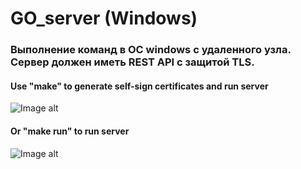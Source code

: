 # GO_server (Windows)
### Выполнение команд в ОС windows с удаленного узла. Сервер должен иметь REST API с защитой TLS.
#### Use "make" to generate self-sign certificates and run server
![Image alt](https://github.com/RedroNotik/GO_server/img/img.png)
#### Or "make run" to run server
![Image alt](https://github.com/RedroNotik/GO_server/img/img_1.png)